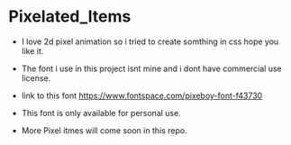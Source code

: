 # Pixelated_Items

- I love 2d pixel animation so i tried to create somthing in css hope you like it. 

- The font i use in this project isnt mine and i dont have commercial use license.

- link to this font https://www.fontspace.com/pixeboy-font-f43730 

- This font is only available for personal use.

- More Pixel itmes will come soon in this repo.
